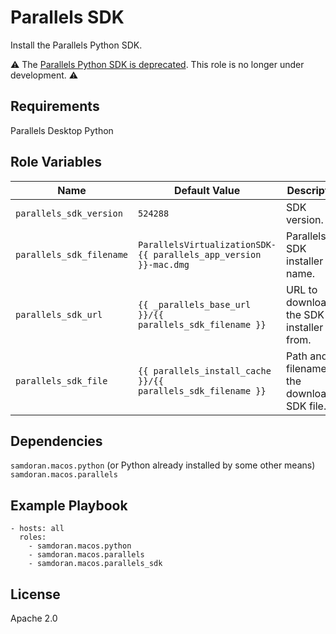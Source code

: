 Parallels SDK
=============

Install the Parallels Python SDK.

⚠️ The [Parallels Python SDK is deprecated]. This role is no longer under development. ⚠️

Requirements
------------

Parallels Desktop
Python

Role Variables
--------------

| Name              | Default Value       | Description          |
|-------------------|---------------------|----------------------|
| `parallels_sdk_version` | `524288` | SDK version. |
| `parallels_sdk_filename` | `ParallelsVirtualizationSDK-{{ parallels_app_version }}-mac.dmg` | Parallels SDK installer file name. |
| `parallels_sdk_url` | `{{ _parallels_base_url }}/{{ parallels_sdk_filename }}` | URL to download the SDK installer file from. |
| `parallels_sdk_file` | `{{ parallels_install_cache }}/{{ parallels_sdk_filename }}` | Path and filename of the downloaded SDK file. |


Dependencies
------------

`samdoran.macos.python` (or Python already installed by some other means)
`samdoran.macos.parallels`

Example Playbook
----------------

    - hosts: all
      roles:
        - samdoran.macos.python
        - samdoran.macos.parallels
        - samdoran.macos.parallels_sdk

License
-------

Apache 2.0


[Parallels Python SDK is deprecated]: https://kb.parallels.com/130091
